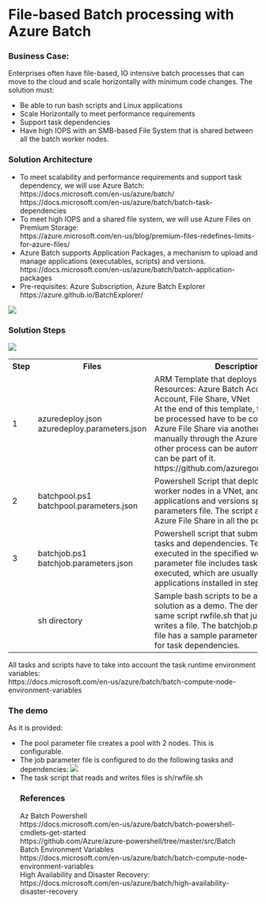 # File-based Batch processing with Azure Batch
<h3>Business Case:</h3>
Enterprises often have file-based, IO intensive batch processes that can move to the cloud and scale horizontally with minimum code changes. The solution must:
<ul>
<li>Be able to run bash scripts and Linux applications
<li>Scale Horizontally to meet performance requirements
<li>Support task dependencies
<li>Have high IOPS with an SMB-based File System that is shared between all the batch worker nodes.
</ul>
<h3>Solution Architecture</h3>
<ul>
<li>To meet scalability and performance requirements and support task dependency, we will use Azure Batch:<br>
https://docs.microsoft.com/en-us/azure/batch/<br/>
https://docs.microsoft.com/en-us/azure/batch/batch-task-dependencies<br/>
<li>To meet high IOPS and a shared file system, we will use Azure Files on Premium Storage: <br/>
https://azure.microsoft.com/en-us/blog/premium-files-redefines-limits-for-azure-files/
<li>Azure Batch supports Application Packages, a mechanism to upload and manage applications (executables, scripts) and versions.<br/>
https://docs.microsoft.com/en-us/azure/batch/batch-application-packages
<li>Pre-requisites: Azure Subscription, Azure Batch Explorer https://azure.github.io/BatchExplorer/
</ul>
<img src="https://storagegomez.blob.core.windows.net/public/images/azbatchazfiles.jpg"/>
<h3>Solution Steps</h3>
<img src="https://storagegomez.blob.core.windows.net/public/images/azbatchsteps.jpg"/>
<table>
<tr>
<th>Step</th>
<th>Files</th>
<th>Description</th>
</tr>
<tr>
<td>1</td>
<td>azuredeploy.json<br>
azuredeploy.parameters.json
</td>
<td>ARM Template that deploys Azure Resources: Azure Batch Account, Storage Account, File Share, VNet<br/>
At the end of this template, the batch files to be processed have to be copied to the Azure File Share via another process or manually through the Azure Portal.  This other process can be automated and FTP can be part of it.  https://github.com/azuregomez/AFBlobSave</td>
</tr>
<tr>
<td>2</td>
<td>batchpool.ps1<br>
batchpool.parameters.json
</td>
<td>Powershell Script that deploys a pool of worker nodes in a VNet, and copies applications and versions specofied in the parameters file. The script also mounts the Azure File Share in all the pool nodes.<td>
</tr>
<tr>
<td>3</td>
<td>batchjob.ps1<br>
batchjob.parameters.json
</td>
<td>Powershell script that submits a job with tasks and dependencies. Teh job will be executed in the specified worker pool.  The parameter file includes tasks to be executed, which are usually invocations to applications installed in step 2.</td>
</tr>
<tr>
<td></td>
<td>sh directory
</td>
<td>Sample bash scripts to be able to run this solution as a demo.  The demo executes the same script rwfile.sh that just reads and writes a file.  The batchjob.parameters.json file has a sample parameter configuration for task dependencies.</td>
</tr>
</table>
All tasks and scripts have to take into account the task runtime environment variables:<br>
https://docs.microsoft.com/en-us/azure/batch/batch-compute-node-environment-variables
<h3>The demo</h3>
As it is provided: 
<ul>
<li>The pool parameter file creates a pool with 2 nodes. This is configurable.
<li>The job parameter file is configured to do the following tasks and dependencies:
<img src="https://storagegomez.blob.core.windows.net/public/images/tasks.jpg"/>
<li>The task script that reads and writes files is sh/rwfile.sh 
<h3>References</h3>
Az Batch Powershell<br>
https://docs.microsoft.com/en-us/azure/batch/batch-powershell-cmdlets-get-started<br>
https://github.com/Azure/azure-powershell/tree/master/src/Batch<br/>
Batch Environment Variables<br/>
https://docs.microsoft.com/en-us/azure/batch/batch-compute-node-environment-variables<br/>
High Availability and Disaster Recovery:<br>
https://docs.microsoft.com/en-us/azure/batch/high-availability-disaster-recovery
